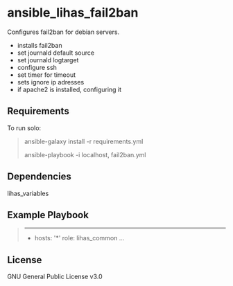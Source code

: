 ansible_lihas_fail2ban
=========

Configures fail2ban for debian servers.

- installs fail2ban
- set journald default source
- set journald logtarget
- configure ssh
- set timer for timeout
- sets ignore ip adresses
- if apache2 is installed, configuring it

Requirements
------------

To run solo:

>ansible-galaxy install -r requirements.yml
>
>ansible-playbook -i localhost, fail2ban.yml

Dependencies
------------
lihas_variables

Example Playbook
----------------

>---
>- hosts: '*'
>  role: lihas_common
>...

License
-------
GNU General Public License v3.0
